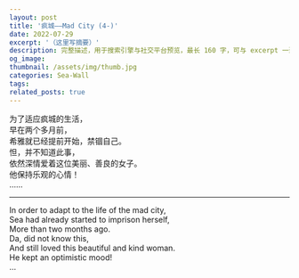 ```yaml
---
layout: post
title: '疯城——Mad City (4-)'
date: 2022-07-29
excerpt: '（这里写摘要）'
description: 完整描述，用于搜索引擎与社交平台预览，最长 160 字，可与 excerpt 一致
og_image: 
thumbnail: /assets/img/thumb.jpg
categories: Sea-Wall
tags: 
related_posts: true
---
```


为了适应疯城的生活，  
早在两个多月前，  
希雅就已经提前开始，禁锢自己。  
怛，并不知道此事，  
依然深情爱着这位美丽、善良的女子。  
他保持乐观的心情！  
……

---

In order to adapt to the life of the mad city,  
Sea had already started to imprison herself,  
More than two months ago.  
Da, did not know this,  
And still loved this beautiful and kind woman.  
He kept an optimistic mood!  
…